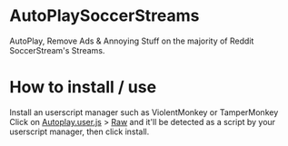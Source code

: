 # AutoPlaySoccerStreams
AutoPlay, Remove Ads &amp; Annoying Stuff on the majority of Reddit SoccerStream's Streams.  

# How to install / use
Install an userscript manager such as ViolentMonkey or TamperMonkey  
Click on [Autoplay.user.js](https://github.com/Write/AutoPlaySoccerStreams/blob/main/Autoplay.user.js) > [Raw](https://github.com/Write/AutoPlaySoccerStreams/raw/main/Autoplay.user.js) and it'll be detected as a script by your userscript manager, then click install.  
